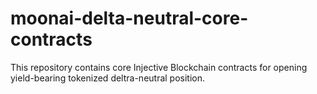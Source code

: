 # moonai-delta-neutral-core-contracts
This repository contains core Injective Blockchain contracts for opening yield-bearing tokenized deltra-neutral position.
